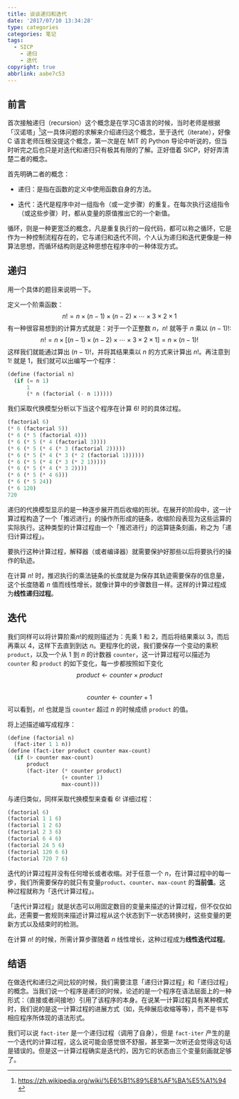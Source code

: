 ```yaml
---
title: 谈谈递归和迭代
date: '2017/07/10 13:34:28'
type: categories
categories: 笔记
tags:
  - SICP
	- 递归
	- 迭代
copyright: true
abbrlink: aabe7c53
---
```


## 前言

首次接触递归（recursion）这个概念是在学习C语言的时候，当时老师是根据「汉诺塔」[^1]这一具体问题的求解来介绍递归这个概念，至于迭代（iterate），好像 C 语言老师压根没提这个概念，第一次是在 MIT 的 Python 导论中听说的，但当时听完之后也只是对迭代和递归只有极其有限的了解。正好借着 SICP，好好弄清楚二者的概念。

首先明确二者的概念：

- 递归：是指在函数的定义中使用函数自身的方法。

- 迭代：迭代是程序中对一组指令（或一定步骤）的重复。在每次执行这组指令（或这些步骤）时，都从变量的原值推出它的一个新值。

<!-- more -->
循环，则是一种更宽泛的概念，凡是重复执行的一段代码，都可以称之循环，它是作为一种控制流程存在的，它与递归和迭代不同，个人认为递归和迭代更像是一种算法思想，而循环结构则是这种思想在程序中的一种体现方式。

[^1]: https://zh.wikipedia.org/wiki/%E6%B1%89%E8%AF%BA%E5%A1%94

## 递归

用一个具体的题目来说明一下。

定义一个阶乘函数：
$$n!=n\times(n-1)\times(n-2)\times\cdots\times3\times2\times1$$
有一种很容易想到的计算方式就是：对于一个正整数 $n$，$n!$ 就等于 $n$ 乘以 $(n-1)!$:
$$n!=n\times[(n-1)\times(n-2)\times\cdots\times3\times2\times1]=n\times(n-1)!$$
这样我们就能通过算出 $(n-1)!$，并将其结果乘以 $n$ 的方式来计算出 $n!$。再注意到 $1!$ 就是 $1$，我们就可以出编写一个程序：

```lisp
(define (factorial n)
  (if (= n 1)
      1
      (* n (factorial (- n 1)))))
```

我们采取代换模型分析以下当这个程序在计算 $6!$ 时的具体过程。

```lisp
(factorial 6)
(* 6 (factorial 5))
(* 6 (* 5 (factorial 4)))
(* 6 (* 5 (* 4 (factorial 3))))
(* 6 (* 5 (* 4 (* 3 (factorial 2)))))
(* 6 (* 5 (* 4 (* 3 (* 2 (factorial 1))))))
(* 6 (* 5 (* 4 (* 3 (* 2 1)))))
(* 6 (* 5 (* 4 (* 3 2))))
(* 6 (* 5 (* 4 6)))
(* 6 (* 5 24))
(* 6 120)
720
```

递归的代换模型显示的是一种逐步展开而后收缩的形状。在展开的阶段中，这一计算过程构造了一个「推迟进行」的操作所形成的链条，收缩阶段表现为这些运算的实际执行。这种类型的计算过程由一个「推迟进行」的运算链条刻画，称之为「递归计算过程」。

要执行这种计算过程，解释器（或者编译器）就需要保护好那些以后将要执行的操作的轨迹。

在计算 $n!$ 时，推迟执行的乘法链条的长度就是为保存其轨迹需要保存的信息量，这个长度随着 $n$ 值而线性增长，就像计算中的步骤数目一样。这样的计算过程成为**线性递归过程**。

## 迭代

我们同样可以将计算阶乘$n!$的规则描述为：先乘 $1$ 和 $2$，而后将结果乘以 $3$，而后再乘以 $4$，这样下去直到到达 $n$。更程序化的说，我们要保存一个变动的乘积 `product`，以及一个从 $1$ 到 $n$ 的计数器 `counter`，这一计算过程可以描述为 `counter` 和 `product` 的如下变化，每一步都按照如下变化
​     $$product \longleftarrow counter\times product$$
​     $$counter \longleftarrow counter+1$$
可以看到，$n!$ 也就是当 `counter` 超过 $n$ 的时候成绩 `product` 的值。

将上述描述编写成程序：

```lisp
(define (factorial n)
  (fact-iter 1 1 n))
(define (fact-iter product counter max-count)
  (if (> counter max-count)
      product
      (fact-iter (* counter product)
                 (+ counter 1)
                 max-count)))
```

与递归类似，同样采取代换模型来查看 $6!$ 详细过程：

```lisp
(factorial 6)
(factorial 1 1 6)
(factorial 1 2 6)
(factorial 2 3 6)
(factorial 6 4 6)
(factorial 24 5 6)
(factorial 120 6 6)
(factorial 720 7 6)
```

迭代的计算过程并没有任何增长或者收缩。对于任意一个 $n$，在计算过程中的每一步，我们所需要保存的就只有变量`product`、`counter`、`max-count` 的**当前值**。这种过程就称为「迭代计算过程」。

「迭代计算过程」就是状态可以用固定数目的变量来描述的计算过程，但不仅仅如此，还需要一套规则来描述计算过程从这个状态到下一状态转换时，这些变量的更新方式以及结束时的检测。

在计算 $n!$ 的时候，所需计算步骤随着 $n$ 线性增长，这种过程成为**线性迭代过程**。

## 结语

在做迭代和递归之间比较的时候，我们需要注意「递归计算过程」和「递归过程」的概念。当我们说一个程序是递归的时候，论述的是一个程序在语法层面上的一种形式：（直接或者间接地）引用了该程序的本身。在说某一计算过程具有某种模式时，我们说的是这一计算过程的进展方式（如，先伸展后收缩等等），而不是书写相应程序所体现的语法形式。

我们可以说 `fact-iter` 是一个递归过程（调用了自身），但是 `fact-iter` 产生的是一个迭代的计算过程，这么说可能会感觉很不舒服，甚至第一次听还会觉得这句话是错误的。但是这一计算过程确实是迭代的，因为它的状态由三个变量刻画就足够了。
